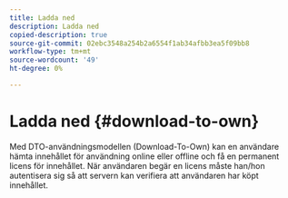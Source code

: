 ```yaml
---
title: Ladda ned
description: Ladda ned
copied-description: true
source-git-commit: 02ebc3548a254b2a6554f1ab34afbb3ea5f09bb8
workflow-type: tm+mt
source-wordcount: '49'
ht-degree: 0%

---
```


# Ladda ned {#download-to-own}

Med DTO-användningsmodellen (Download-To-Own) kan en användare hämta innehållet för användning online eller offline och få en permanent licens för innehållet. När användaren begär en licens måste han/hon autentisera sig så att servern kan verifiera att användaren har köpt innehållet.
